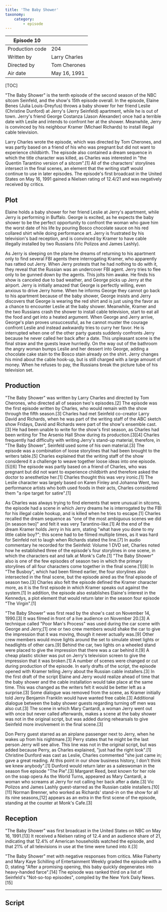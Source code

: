 ```yaml
---
title: 'The Baby Shower'
taxonomy:
    category:
        - episode
---
```


| Episode 10 | |
|-----------------|---------------|
| Production code | 204           |
| Written by      | Larry Charles |
| Directed by     | Tom Cherones  |
| Air date        | May 16, 1991  |

[TOC]

"The Baby Shower" is the tenth episode of the second season of the NBC sitcom Seinfeld, and the show's 15th episode overall. In the episode, Elaine Benes (Julia Louis-Dreyfus) throws a baby shower for her friend Leslie (Christine Dunford) at Jerry's (Jerry Seinfeld) apartment, while he is out of town. Jerry's friend George Costanza (Jason Alexander) once had a terrible date with Leslie and intends to confront her at the shower. Meanwhile, Jerry is convinced by his neighbour Kramer (Michael Richards) to install illegal cable television.

Larry Charles wrote the episode, which was directed by Tom Cherones, and was partly based on a friend of his who was pregnant but did not want to experience childbirth. The episode also contained a dream sequence in which the title character was killed, as Charles was interested in "the Quentin Tarantino version of a sitcom".[1] All of the characters' storylines intersect in the final scenes, an element that the writing staff would continue to use in later episodes. The episode's first broadcast in the United States on May 16, 1991 gained a Nielsen rating of 12.4/21 and was negatively received by critics.

## Plot

Elaine holds a baby shower for her friend Leslie at Jerry's apartment, while Jerry is performing in Buffalo. George is excited, as he expects the baby shower to be the perfect opportunity to confront the woman who gave him the worst date of his life by pouring Bosco chocolate sauce on his red collared shirt while doing performance art. Jerry is frustrated by his television's bad reception, and is convinced by Kramer to have cable illegally installed by two Russians (Vic Polizos and James Lashly).

As Jerry is sleeping on the plane he dreams of returning to his apartment only to find several FBI agents there interrogating Kramer, who apparently has ratted out Jerry. When Jerry protests that he had nothing to do with it, they reveal that the Russian was an undercover FBI agent. Jerry tries to flee only to be gunned down by the agents. This jolts him awake. He finds his show is canceled due to bad weather, and George picks up Jerry at the airport. Jerry is initially amazed that George is perfectly willing, even anxious to drive Jerry home. When he informs George they cannot go back to his apartment because of the baby shower, George insists and Jerry discovers that George is wearing the red shirt and is just using the favor as a chance to encounter Leslie at the baby shower. Meanwhile, Kramer and the two Russians crash the shower to install cable television, start to eat all the food and get into a heated argument. When George and Jerry arrive, George's plan proves unsuccessful, as he cannot muster the courage confront Leslie and instead awkwardly tries to curry her favor. He is interrupted when one of the other party guests suddenly confronts Jerry because he never called her back after a date. This unpleasant scene is the final straw and the guests leave hurriedly. On the way out of the bathroom the angry woman bumps Leslie and her dessert into George, adding a chocolate cake stain to the Bosco stain already on the shirt. Jerry changes his mind about the cable hook-up, but is still charged with a large amount of money. When he refuses to pay, the Russians break the picture tube of his television set.

## Production

"The Baby Shower" was written by Larry Charles and directed by Tom Cherones, who directed all of season two's episodes.[2] The episode was the first episode written by Charles, who would remain with the show through the fifth season.[3] Charles had met Seinfeld co-creator Larry David and Richards, when he was part of the writing staff of the ABC sketch show Fridays, David and Richards were part of the show's ensemble cast.[3] He had been unable to write for the show's first season, as Charles had been writing for The Arsenio Hall Show during its production.[3][4] Charles frequently had difficulty with writing Jerry's stand-up material, therefore, in "The Baby Shower", Seinfeld used some of his own material.[3] The episode was a combination of loose storylines that had been brought to the writers table.[5] Charles explained that the writing staff of the show considered it a challenge to weave together loose ideas into one episode.[5][6] The episode was partly based on a friend of Charles, who was pregnant but did not want to experience childbirth and therefore asked the doctor to anesthetize her.[1] Charles thought this was very ironic.[1] The Leslie character was largely based on Karen Finley and Johanna Went, two performance artists who both used foods in their acts, Charles considered them "a ripe target for satire".[1]

As Charles was always trying to find elements that were unusual in sitcoms, the episode had a scene in which Jerry dreams he is interrogated by the FBI for his illegal cable hookup, and is killed when he tries to escape.[1] Charles recalled the dream sequence as "one of the most ambiguous scenes we did [in season two]" and felt it was very Tarantino-like.[1] At the end of the dream Kramer holds Jerry in his arm, stating "what have you done to my little cable boy?"; this scene had to be filmed multiple times, as it was hard for Seinfeld not to laugh when Richards stated the line.[7] In audio commentary he recorded for the Seinfeld: Volume 1 DVD set, Charles noted how he established three of the episode's four storylines in one scene, in which the characters eat and talk at Monk's Cafe.[1] "The Baby Shower" also is one of the few episodes of season two in which the primary storylines of all four characters come together in the final scene.[1][8] In "The Busboy", which had been filmed earlier, the four storylines also intersected in the final scene, but the episode aired as the final episode of season two.[3] Charles also felt the episode defined the Kramer character more, as it is the first episode in which Kramer speaks out against the system.[1] In addition, the episode also establishes Elaine's interest in the Kennedys, a plot element that would return later in the season four episode "The Virgin".[1]

"The Baby Shower" was first read by the show's cast on November 14, 1990.[3] It was filmed in front of a live audience on November 20.[3] A technique called "Poor Man's Process" was used during the car scene with George and Jerry;[1] one or two crew members would shake the car to give the impression that it was moving, though it never actually was.[9] Other crew members would move lights around the set to simulate street lights or headlights of other cars.[9] Behind the car, two lights on a wheeled stand were placed to give the impression that there was a car behind it.[9] A cheap plastic sticker was put on Jerry's television screen to give the impression that it was broken.[1] A number of scenes were changed or cut during production of the episode. In early drafts of the script, the episode opened with Kramer telling Jerry about the Russian cable installers.[3] In the first draft of the script Elaine and Jerry would realize ahead of time that the baby shower and the cable installation would take place at the same time. This was changed as the writers felt it would be better left as a surprise.[3] Some dialogue was removed from the scene, as Kramer initially told Jerry Benjamin Franklin would have wanted free cable.[3] Additional dialogue between the baby shower guests regarding turning off men was also cut.[3] The scene in which Mary Cantardi, a woman Jerry went out with once but never called afterwards, makes a scene at the baby shower was not in the original script, but was added during rehearsals to give Seinfeld more involvement in the final scene.[3]

Don Perry guest starred as an airplane passenger next to Jerry, when he wakes up from his nightmare.[3] Perry states that he might be the last person Jerry will see alive. This line was not in the original script, but was added because Perry, as Charles explained, "just had the right look".[1] Christine Dunford was cast as Leslie, Charles commented "she just came in; gave a great reading. At this point in our show business history, I don't think we knew anybody".[1] Dunford would return later as a saleswoman in the season five episode "The Pie".[3] Margaret Reed, best known for her role on the soap opera As the World Turns, appeared as Mary Cantardi, a woman who screams at Jerry for not calling her back after a date.[3] Vic Polizos and James Lashly guest-starred as the Russian cable installers.[10][11] Norman Brenner, who worked as Richards' stand-in on the show for all its nine seasons,[12] appears as an extra in the first scene of the episode, standing at the counter at Monk's Cafe.[3]

## Reception

"The Baby Shower" was first broadcast in the United States on NBC on May 16, 1991.[13] It received a Nielsen rating of 12.4 and an audience share of 21, indicating that 12.4% of American households watched the episode, and that 21% of all televisions in use at the time were tuned into it.[3]

"The Baby Shower" met with negative responses from critics. Mike Flaherty and Mary Kaye Schilling of Entertainment Weekly graded the episode with a D, stating "After a promising opening, this baby quickly degenerates into heavy-handed farce".[14] The episode was ranked third on a list of Seinfeld's "Not-so-top episodes", compiled by the New York Daily News.[15]

---

## Script

